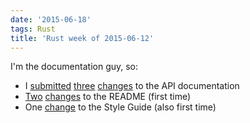```yaml
---
date: '2015-06-18'
tags: Rust
title: 'Rust week of 2015-06-12'
---
```


I\'m the documentation guy, so:

-   I [submitted][] [three][] [changes] to the API documentation
-   [Two][] [changes][1] to the README (first time)
-   One [change] to the Style Guide (also first time)

  [submitted]: https://github.com/rust-lang/rust/pull/26259
  [three]: https://github.com/rust-lang/rust/pull/26260
  [changes]: https://github.com/rust-lang/rust/pull/26261
  [Two]: https://github.com/rust-lang/rust/pull/26373
  [1]: https://github.com/rust-lang/rust/pull/26410
  [change]: https://github.com/rust-lang/rust/pull/26367
